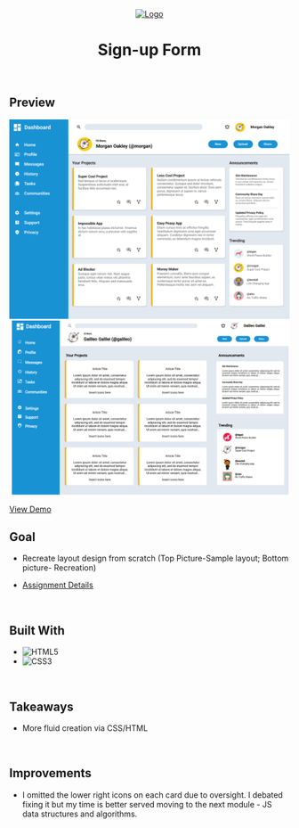 <div align="center">
  <a href="https://fubiknees.github.io/signUpForm/">
    <img src="https://ccweb.imgix.net/https%3A%2F%2Fwww.classcentral.com%2Fimages%2Flogos%2Fproviders%2Fthe-odin-project-hz.png?auto=format&ixlib=php-4.1.0&s=feaa8845dc8a3dee609e492cdd0759d8" alt="Logo" width="150" height = "45">
  </a>

  <h1 align="center"><b>Sign-up Form</b></h1>
</div>

<br>

## Preview

<div align="center">
 <img src="./assets/v1.png">
</div>
<div align="center">
 <img src="./assets/v2.png">
</div>

<a href="https://fubiknees.github.io/Admin-Dashboard/">View Demo</a>
<br>

## Goal

* Recreate layout design from scratch (Top Picture-Sample layout; Bottom picture- Recreation)

* [Assignment Details](https://www.theodinproject.com/lessons/node-path-intermediate-html-and-css-admin-dashboard)

<br>

## Built With

* ![HTML5](https://img.shields.io/badge/html5-%23E34F26.svg?style=for-the-badge&logo=html5&logoColor=white)   
* ![CSS3](https://img.shields.io/badge/css3-%231572B6.svg?style=for-the-badge&logo=css3&logoColor=white)   

<br>

## Takeaways

* More fluid creation via CSS/HTML

<br>

## Improvements

* I omitted the lower right icons on each card due to oversight. I debated fixing it but my time is better served moving to the next module - JS data structures and algorithms.



